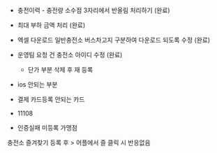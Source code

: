 - 충전이력 - 충전량 소수점 3자리에서 반올림 처리하기 (완료)
- 최대 부하 금액 처리 (완료)
- 엑셀 다운로드 일반충전소 버스차고지 구분하여 다운로드 되도록 수정 (완료)
- 운영팀 요청 건 충전소 아이디 수정 (완료) 
	- 단가 부분 삭제 후 재 등록 

- ios 안되는 부분
- 결제 카드등록 안되는 카드 
- 11108
- 인증실패 미등록 가맹점

충전소 즐겨찾기 등록 후 > 어플에서 즐 클릭 시 반응없음

